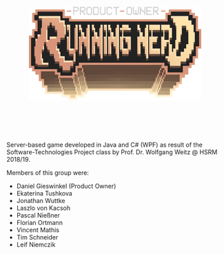 <h1 align="center">
	<br>
	<img width="400" src="client/Client/Resources/Images/logo.png" alt="Product Owner: Running Nerd Logo">
	<br>
	<br>
	<br>
</h1>

<p>
  Server-based game developed in Java and C# (WPF) as result of the Software-Technologies Project class by Prof. Dr. Wolfgang Weitz @ HSRM 2018/19.
  
 Members of this group were:
 - Daniel Gieswinkel (Product Owner)
 - Ekaterina Tushkova
 - Jonathan Wuttke
 - Laszlo von Kacsoh
 - Pascal Nießner
 - Florian Ortmann
 - Vincent Mathis
 - Tim Schneider
 - Leif Niemczik
</p>
